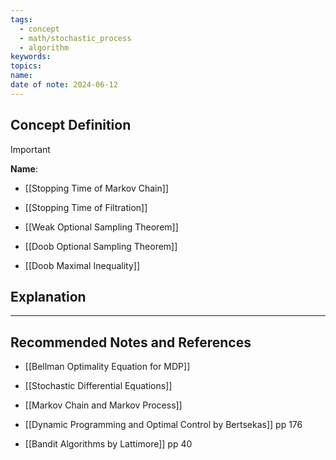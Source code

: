 ```yaml
---
tags:
  - concept
  - math/stochastic_process
  - algorithm
keywords: 
topics: 
name: 
date of note: 2024-06-12
---
```


## Concept Definition

>[!important]
>**Name**: 


- [[Stopping Time of Markov Chain]]
- [[Stopping Time of Filtration]]

- [[Weak Optional Sampling Theorem]]
- [[Doob Optional Sampling Theorem]]
- [[Doob Maximal Inequality]]


## Explanation





-----------
##  Recommended Notes and References

- [[Bellman Optimality Equation for MDP]]


- [[Stochastic Differential Equations]]
- [[Markov Chain and Markov Process]]

- [[Dynamic Programming and Optimal Control by Bertsekas]] pp 176
- [[Bandit Algorithms by Lattimore]] pp 40
